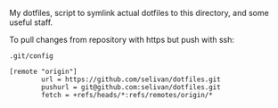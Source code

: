 My dotfiles, script to symlink actual dotfiles to this directory, and some useful staff.

To pull changes from repository with https but push with ssh:

`.git/config`

```
[remote "origin"]
        url = https://github.com/selivan/dotfiles.git
        pushurl = git@github.com:selivan/dotfiles.git
        fetch = +refs/heads/*:refs/remotes/origin/*
```

